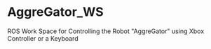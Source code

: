 # AggreGator_WS
ROS Work Space for Controlling the Robot "AggreGator"  using Xbox  Controller or a Keyboard
